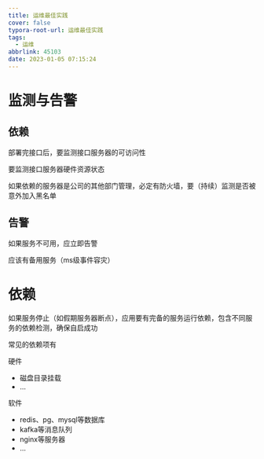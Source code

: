 ```yaml
---
title: 运维最佳实践
cover: false
typora-root-url: 运维最佳实践
tags:
  - 运维
abbrlink: 45103
date: 2023-01-05 07:15:24
---
```


# 监测与告警

## 依赖

部署完接口后，要监测接口服务器的可访问性

要监测接口服务器硬件资源状态

如果依赖的服务器是公司的其他部门管理，必定有防火墙，要（持续）监测是否被意外加入黑名单

## 告警

如果服务不可用，应立即告警

应该有备用服务（ms级事件容灾）

# 依赖

如果服务停止（如假期服务器断点），应用要有完备的服务运行依赖，包含不同服务的依赖检测，确保自启成功

常见的依赖项有

硬件

- 磁盘目录挂载
- ...

软件

- redis、pg、mysql等数据库
- kafka等消息队列
- nginx等服务器
- ...

